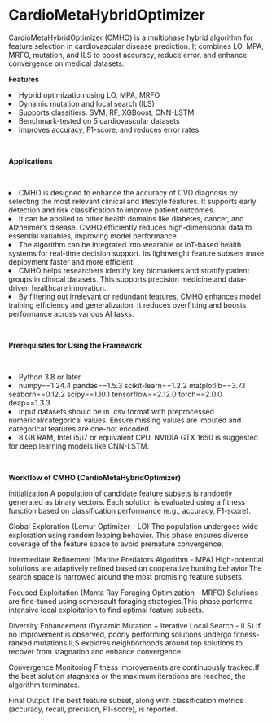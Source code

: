 # CardioMetaHybridOptimizer
CardioMetaHybridOptimizer (CMHO) is a multiphase hybrid algorithm for feature selection in cardiovascular disease prediction. It combines LO, MPA, MRFO, mutation, and ILS to boost accuracy, reduce error, and enhance convergence on medical datasets.

<p><b> Features </b></p>
<li> Hybrid optimization using LO, MPA, MRFO</li>

<li>Dynamic mutation and local search (ILS)</li>

<li>Supports classifiers: SVM, RF, XGBoost, CNN-LSTM</li>

<li>Benchmark-tested on 5 cardiovascular datasets</li>

<li>Improves accuracy, F1-score, and reduces error rates</li>

<br><p><b> Applications </b></p></br>
<li> CMHO is designed to enhance the accuracy of CVD diagnosis by selecting the most relevant clinical and lifestyle features. It supports early detection and risk classification to improve patient outcomes.</li>

<li>It can be applied to other health domains like diabetes, cancer, and Alzheimer’s disease. CMHO efficiently reduces high-dimensional data to essential variables, improving model performance.</li>

<li>The algorithm can be integrated into wearable or IoT-based health systems for real-time decision support. Its lightweight feature subsets make deployment faster and more efficient.</li>

<li>CMHO helps researchers identify key biomarkers and stratify patient groups in clinical datasets. This supports precision medicine and data-driven healthcare innovation.</li>

<li>By filtering out irrelevant or redundant features, CMHO enhances model training efficiency and generalization. It reduces overfitting and boosts performance across various AI tasks.</li>

<br><p><b> Prerequisites for Using the Framework </b></p></br>
<li> Python 3.8 or later</li>
<li>numpy==1.24.4 pandas==1.5.3 scikit-learn==1.2.2 matplotlib==3.7.1 seaborn==0.12.2 scipy==1.10.1 tensorflow==2.12.0 torch==2.0.0 deap==1.3.3</li>

<li>Input datasets should be in .csv format with preprocessed numerical/categorical values. Ensure missing values are imputed and categorical features are one-hot encoded.</li>

<li> 8 GB RAM, Intel i5/i7 or equivalent CPU. NVIDIA GTX 1650  is suggested for deep learning models like CNN-LSTM.</li>

<br><p><b>Workflow of CMHO (CardioMetaHybridOptimizer)</br></p></b>

Initialization
A population of candidate feature subsets is randomly generated as binary vectors. Each solution is evaluated using a fitness function based on classification performance (e.g., accuracy, F1-score).

Global Exploration (Lemur Optimizer - LO)
The population undergoes wide exploration using random leaping behavior. This phase ensures diverse coverage of the feature space to avoid premature convergence.

Intermediate Refinement (Marine Predators Algorithm - MPA)
High-potential solutions are adaptively refined based on cooperative hunting behavior.The search space is narrowed around the most promising feature subsets.

Focused Exploitation (Manta Ray Foraging Optimization - MRFO)
Solutions are fine-tuned using somersault foraging strategies.This phase performs intensive local exploitation to find optimal feature subsets.

Diversity Enhancement (Dynamic Mutation + Iterative Local Search - ILS)
If no improvement is observed, poorly performing solutions undergo fitness-ranked mutations.ILS explores neighborhoods around top solutions to recover from stagnation and enhance convergence.

Convergence Monitoring
Fitness improvements are continuously tracked.If the best solution stagnates or the maximum iterations are reached, the algorithm terminates.

Final Output
The best feature subset, along with classification metrics (accuracy, recall, precision, F1-score), is reported.







